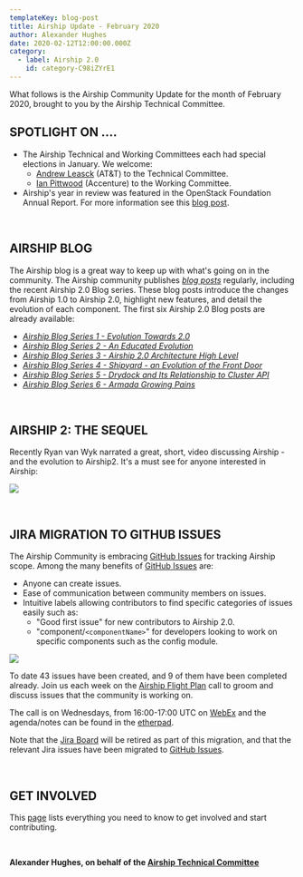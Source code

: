 ```yaml
---
templateKey: blog-post
title: Airship Update - February 2020
author: Alexander Hughes
date: 2020-02-12T12:00:00.000Z
category: 
  - label: Airship 2.0
    id: category-C98iZYrE1
---
```


What follows is the Airship Community Update for the month of February 2020, brought to you by the Airship Technical Committee.<!-- more -->

## **SPOTLIGHT ON ....**

- The Airship Technical and Working Committees each had special elections in January. We welcome:
    - [Andrew Leasck](https://opendev.org/airship/election/raw/branch/master/candidates/2020/TC/al7689@att.com) (AT&T)
    to the Technical Committee.
    - [Ian Pittwood](https://opendev.org/airship/election/raw/branch/master/candidates/2020/WC/pittwoodian@gmail.com)
    (Accenture) to the Working Committee.
- Airship's year in review was featured in the OpenStack Foundation Annual Report. For more information
  see this [blog post](https://www.airshipit.org/blog/a-year-in-review-getting-confirmed-and-looking-ahead-to-2-0.html).

<br>

## **AIRSHIP BLOG**

The Airship blog is a great way to keep up with what's going on in the community. The Airship community publishes
[*blog posts*](https://www.airshipit.org/blog/) regularly, including the recent Airship 2.0 Blog series. These blog
posts introduce the changes from Airship 1.0 to Airship 2.0, highlight new features, and detail the evolution of each
component. The first six Airship 2.0 Blog posts are already available:

- [*Airship Blog Series 1 - Evolution Towards 2.0*](
  https://www.airshipit.org/blog/airship-blog-series-1-evolution-towards-2.0.html)
- [*Airship Blog Series 2 - An Educated Evolution*](
   https://www.airshipit.org/blog/airship-blog-series-2-an-educated-evolution.html)
- [*Airship Blog Series 3 - Airship 2.0 Architecture High Level*](
   https://www.airshipit.org/blog/airship-blog-series-3-airship-2.0-architecture-high-level.html)
- [*Airship Blog Series 4 - Shipyard - an Evolution of the Front Door*](
   https://www.airshipit.org/blog/airship-blog-series-4-shipyard-an-evolution-of-the-front-door.html)
- [*Airship Blog Series 5 - Drydock and Its Relationship to Cluster API*](
  https://www.airshipit.org/blog/airship-blog-series-5-drydock-and-its-relationship-to-cluster-api.html)
- [*Airship Blog Series 6 - Armada Growing Pains*](
   https://www.airshipit.org/blog/airship-blog-series-6-armada-growing-pains.html)

<br>

## **AIRSHIP 2: THE SEQUEL**

Recently Ryan van Wyk narrated a great, short, video discussing Airship - and the evolution to Airship2.  It's a must
see for anyone interested in Airship:

[![](/img/airship2-video-thumbnail.png)](https://www.youtube.com/watch?v=13v3z4EIK9I)

<br>

## **JIRA MIGRATION TO GITHUB ISSUES**
The Airship Community is embracing [GitHub Issues](https://github.com/airshipit/airshipctl/issues) for tracking Airship
scope. Among the many benefits of [GitHub Issues](https://github.com/airshipit/airshipctl/issues) are:
- Anyone can create issues.
- Ease of communication between community members on issues.
- Intuitive labels allowing contributors to find specific categories of issues easily such as:
    - "Good first issue" for new contributors to Airship 2.0.
    - "component/`<componentName>`" for developers looking to work on specific components such as the config module.

![](/img/gitissues.png)

To date 43 issues have been created, and 9 of them have been completed already. Join us each week on the [Airship
Flight Plan](https://wiki.openstack.org/wiki/Airship#AIRSHIP_Flight_Plan_-_Community_Management_Meetings) call to groom
and discuss issues that the community is working on.

The call is on Wednesdays, from 16:00-17:00 UTC on [WebEx](
https://attcorp.webex.com/attcorp/j.php?MTID=m601b443aab0cf49ee8b75401dd6e1649) and the agenda/notes can be found in the
[etherpad](https://etherpad.openstack.org/p/Airship_FlightPlan).

Note that the [Jira Board](https://airship.atlassian.net/projects/AIR/issues) will be retired as part of this migration,
and that the relevant Jira issues have been migrated to [GitHub Issues](https://github.com/airshipit/airshipctl/issues).

<br>

## **GET INVOLVED**

This [page](https://www.airshipit.org/community/) lists everything you need to know to get involved and start
contributing. 

<br>

**Alexander Hughes, on behalf of the [Airship Technical Committee](
https://wiki.openstack.org/wiki/Airship/Airship-TC)**
